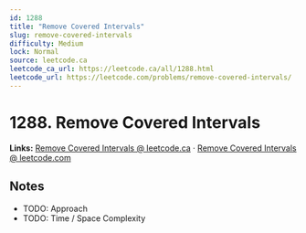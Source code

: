 ```yaml
--- 
id: 1288
title: "Remove Covered Intervals"
slug: remove-covered-intervals
difficulty: Medium
lock: Normal
source: leetcode.ca
leetcode_ca_url: https://leetcode.ca/all/1288.html
leetcode_url: https://leetcode.com/problems/remove-covered-intervals/
---
```


# 1288. Remove Covered Intervals

**Links:** [Remove Covered Intervals @ leetcode.ca](https://leetcode.ca/all/1288.html) · [Remove Covered Intervals @ leetcode.com](https://leetcode.com/problems/remove-covered-intervals/)

## Notes
- TODO: Approach
- TODO: Time / Space Complexity
